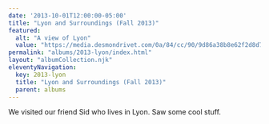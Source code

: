 ```yaml
---
date: '2013-10-01T12:00:00-05:00'
title: "Lyon and Surroundings (Fall 2013)"
featured:
  alt: "A view of Lyon"
  value: "https://media.desmondrivet.com/0a/84/cc/90/9d86a38b8e62f2d8d7b2cea0945edfd41ea49fa9e8b1832e0769f894.jpg"
permalink: "albums/2013-lyon/index.html"
layout: "albumCollection.njk"
eleventyNavigation:
  key: 2013-lyon
  title: "Lyon and Surroundings (Fall 2013)"
  parent: albums
---
```


We visited our friend Sid who lives in Lyon.  Saw some cool stuff.
